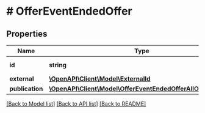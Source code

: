 # # OfferEventEndedOffer

## Properties

Name | Type | Description | Notes
------------ | ------------- | ------------- | -------------
**id** | **string** | The offer ID. |
**external** | [**\OpenAPI\Client\Model\ExternalId**](ExternalId.md) |  | [optional]
**publication** | [**\OpenAPI\Client\Model\OfferEventEndedOfferAllOfPublication**](OfferEventEndedOfferAllOfPublication.md) |  |

[[Back to Model list]](../../README.md#models) [[Back to API list]](../../README.md#endpoints) [[Back to README]](../../README.md)
